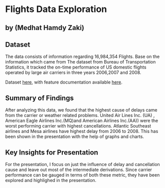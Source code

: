 # Flights Data Exploration
## by (Medhat Hamdy Zaki)


## Dataset

The data consists of information regarding  16,984,354 Flights. Base on the information which came from The dataset from Bureau of Transportation Statistics, it tracked the on-time performance of US domestic flights operated by large air carriers in three years 2006,2007 and 2008. 

Dataset [here](http://stat-computing.org/dataexpo/2009/the-data.html),
with feature documentation available [here](https://www.transtats.bts.gov/Fields.asp?Table_ID=236).



## Summary of Findings

After analyzing this data, we found that the highest cause of delays came from the carrier or weather related problems. United Air Lines Inc. (UA) , American Eagle Airlines Inc.(MQ)and American Airlines Inc.(AA)) were the worst performing carrier with highest cancellations. Atlantic Southeast airlines and Mesa airlines have highest delay from 2006 to 2008. This has been shown in the presentation with the help of graphs and charts.


## Key Insights for Presentation


For the presentation, I focus on just the influence of delay and cancellation cause and leave out most of the intermediate derivations. Since carrier performance can be gauged in terms of both these metric, they have been explored and highlighed in the presentation.
